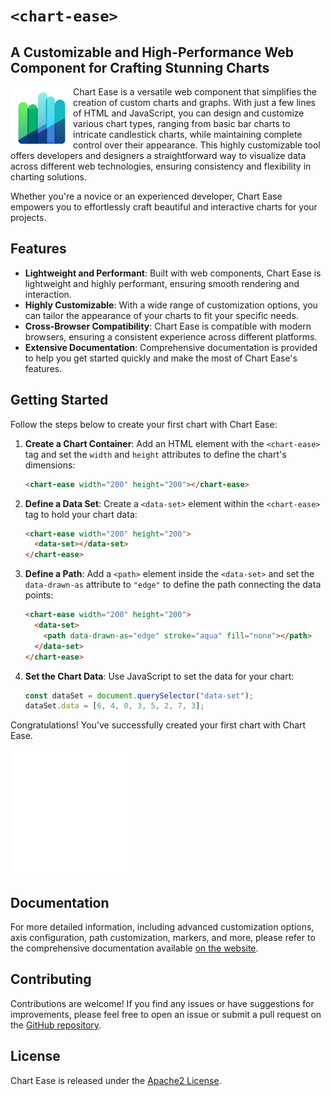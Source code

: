 # `<chart-ease>`

## A Customizable and High-Performance Web Component for Crafting Stunning Charts

<img align="left" width="100" height="100" src="./docs/images/bar-chart.svg" alt="chart-ease" width="200" />

Chart Ease is a versatile web component that simplifies the creation of custom charts and graphs. With just a few lines of HTML and JavaScript, you can design and customize various chart types, ranging from basic bar charts to intricate candlestick charts, while maintaining complete control over their appearance. This highly customizable tool offers developers and designers a straightforward way to visualize data across different web technologies, ensuring consistency and flexibility in charting solutions.

Whether you're a novice or an experienced developer, Chart Ease empowers you to effortlessly craft beautiful and interactive charts for your projects.

## Features

- **Lightweight and Performant**: Built with web components, Chart Ease is lightweight and highly performant, ensuring smooth rendering and interaction.
- **Highly Customizable**: With a wide range of customization options, you can tailor the appearance of your charts to fit your specific needs.
- **Cross-Browser Compatibility**: Chart Ease is compatible with modern browsers, ensuring a consistent experience across different platforms.
- **Extensive Documentation**: Comprehensive documentation is provided to help you get started quickly and make the most of Chart Ease's features.

## Getting Started

Follow the steps below to create your first chart with Chart Ease:

1. **Create a Chart Container**: Add an HTML element with the `<chart-ease>` tag and set the `width` and `height` attributes to define the chart's dimensions:

   ```html
   <chart-ease width="200" height="200"></chart-ease>
   ```

2. **Define a Data Set**: Create a `<data-set>` element within the `<chart-ease>` tag to hold your chart data:

   ```html
   <chart-ease width="200" height="200">
     <data-set></data-set>
   </chart-ease>
   ```

3. **Define a Path**: Add a `<path>` element inside the `<data-set>` and set the `data-drawn-as` attribute to `"edge"` to define the path connecting the data points:

   ```html
   <chart-ease width="200" height="200">
     <data-set>
       <path data-drawn-as="edge" stroke="aqua" fill="none"></path>
     </data-set>
   </chart-ease>
   ```

4. **Set the Chart Data**: Use JavaScript to set the data for your chart:

   ```javascript
   const dataSet = document.querySelector("data-set");
   dataSet.data = [6, 4, 0, 3, 5, 2, 7, 3];
   ```

Congratulations! You've successfully created your first chart with Chart Ease.

<img width="200" height="200" src="./docs/images/simple-chart.svg" alt="chart-ease" width="200" />

## Documentation

For more detailed information, including advanced customization options, axis configuration, path customization, markers, and more, please refer to the comprehensive documentation available [on the website](https://n-yousefi.github.io/chart-ease/).

## Contributing

Contributions are welcome! If you find any issues or have suggestions for improvements, please feel free to open an issue or submit a pull request on the [GitHub repository](https://github.com/n-yousefi/chart-ease).

## License

Chart Ease is released under the [Apache2 License](http://www.apache.org/licenses/LICENSE-2.0).
